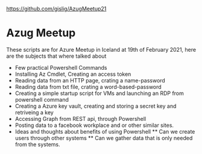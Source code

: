 https://github.com/gislig/AzugMeetup21

# Azug Meetup
These scripts are for Azure Meetup in Iceland at 19th of February 2021, here are the subjects that where talked about
* Few practical Powershell Commands
* Installing Az Cmdlet, Creating an access token
* Reading data from an HTTP page, crating a name-password
* Reading data from txt file, crating a word-based-password
* Creating a simple startup script for VMs and launching an RDP from powershell command
* Creating a Azure key vault, creating and storing a secret key and retriveing a key
* Accessing Graph from REST api, through Powershell
* Posting data to a facebook workplace and or other similar sites.
* Ideas and thoughts about benefits of using Powershell
** Can we create users through other systems
** Can we gather data that is only needed from the systems.

